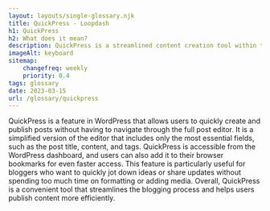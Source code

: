 ```yaml
--- 
layout: layouts/single-glossary.njk
title: QuickPress - Loopdash
h1: QuickPress
h2: What does it mean?
description: QuickPress is a streamlined content creation tool within the WordPress platform that allows users to quickly publish posts or pages without navigating through the full WordPress dashboard.
imageAlt: keyboard
sitemap:
	changefreq: weekly
	priority: 0.4
tags: glossary
date: 2023-03-15
url: /glossary/quickpress
---
```


QuickPress is a feature in WordPress that allows users to quickly create and publish posts without having to navigate through the full post editor. It is a simplified version of the editor that includes only the most essential fields, such as the post title, content, and tags. QuickPress is accessible from the WordPress dashboard, and users can also add it to their browser bookmarks for even faster access. This feature is particularly useful for bloggers who want to quickly jot down ideas or share updates without spending too much time on formatting or adding media. Overall, QuickPress is a convenient tool that streamlines the blogging process and helps users publish content more efficiently.
